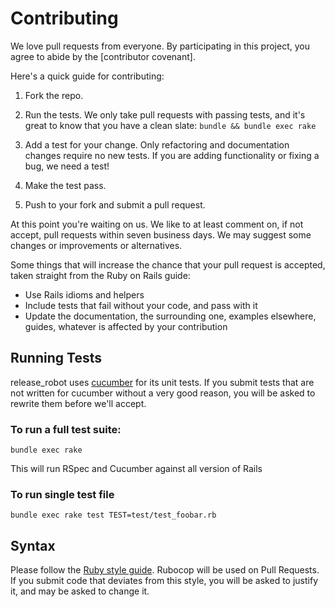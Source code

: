 Contributing
============

We love pull requests from everyone. By participating in this project, you agree
to abide by the [contributor covenant].

[contributor covenant v1.4]: http://contributor-covenant.org/version/1/4/

Here's a quick guide for contributing:

1. Fork the repo.

2. Run the tests. We only take pull requests with passing tests, and it's great
to know that you have a clean slate: `bundle && bundle exec rake`

3. Add a test for your change. Only refactoring and documentation changes
require no new tests. If you are adding functionality or fixing a bug, we need
a test!

4. Make the test pass.

5. Push to your fork and submit a pull request.

At this point you're waiting on us. We like to at least comment on, if not
accept, pull requests within seven business days. We may suggest some changes or improvements or
alternatives.

Some things that will increase the chance that your pull request is accepted,
taken straight from the Ruby on Rails guide:

* Use Rails idioms and helpers
* Include tests that fail without your code, and pass with it
* Update the documentation, the surrounding one, examples elsewhere, guides,
  whatever is affected by your contribution

Running Tests
-------------

release_robot uses [cucumber]() for its unit tests. If you submit
tests that are not written for cucumber without a very good reason, you
will be asked to rewrite them before we'll accept.

### To run a full test suite:

    bundle exec rake

This will run RSpec and Cucumber against all version of Rails

### To run single test file

    bundle exec rake test TEST=test/test_foobar.rb

Syntax
------

Please follow the [Ruby style guide](https://github.com/bbatsov/ruby-style-guide).
Rubocop will be used on Pull Requests. If you submit code that deviates from this style,
you will be asked to justify it, and may be asked to change it.
